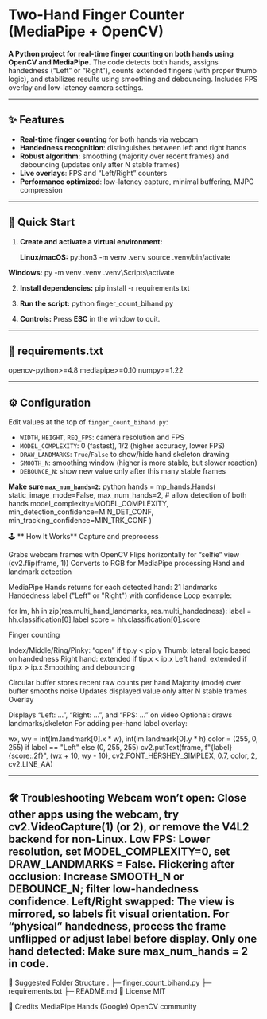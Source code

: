# Two-Hand Finger Counter (MediaPipe + OpenCV)

**A Python project for real-time finger counting on both hands using OpenCV and MediaPipe.**
The code detects both hands, assigns handedness (“Left” or “Right”), counts extended fingers (with proper thumb logic), and stabilizes results using smoothing and debouncing. Includes FPS overlay and low-latency camera settings.

---

## ✨ Features

- **Real-time finger counting** for both hands via webcam
- **Handedness recognition**: distinguishes between left and right hands
- **Robust algorithm**: smoothing (majority over recent frames) and debouncing (updates only after N stable frames)
- **Live overlays**: FPS and “Left/Right” counters
- **Performance optimized**: low-latency capture, minimal buffering, MJPG compression

---

## 🚀 Quick Start

1. **Create and activate a virtual environment:**

   **Linux/macOS:**
   python3 -m venv .venv source .venv/bin/activate

**Windows:**
    py -m venv .venv .venv\Scripts\activate

2. **Install dependencies:**
     pip install -r requirements.txt
3. **Run the script:**
   python finger_count_bihand.py

4. **Controls:** Press **ESC** in the window to quit.

---

## 📝 requirements.txt
opencv-python>=4.8 mediapipe>=0.10 numpy>=1.22

---

## ⚙️ Configuration

Edit values at the top of `finger_count_bihand.py`:
- `WIDTH`, `HEIGHT`, `REQ_FPS`: camera resolution and FPS
- `MODEL_COMPLEXITY`: 0 (fastest), 1/2 (higher accuracy, lower FPS)
- `DRAW_LANDMARKS`: `True`/`False` to show/hide hand skeleton drawing
- `SMOOTH_N`: smoothing window (higher is more stable, but slower reaction)
- `DEBOUNCE_N`: show new value only after this many stable frames

**Make sure `max_num_hands=2`:**
python
hands = mp_hands.Hands(
    static_image_mode=False,
    max_num_hands=2,  # allow detection of both hands
    model_complexity=MODEL_COMPLEXITY,
    min_detection_confidence=MIN_DET_CONF,
    min_tracking_confidence=MIN_TRK_CONF
)

🕹 ** How It Works**
Capture and preprocess

Grabs webcam frames with OpenCV
Flips horizontally for “selfie” view (cv2.flip(frame, 1))
Converts to RGB for MediaPipe processing
Hand and landmark detection

MediaPipe Hands returns for each detected hand:
21 landmarks
Handedness label ("Left" or "Right") with confidence
Loop example:

for lm, hh in zip(res.multi_hand_landmarks, res.multi_handedness):
    label = hh.classification[0].label
    score = hh.classification[0].score

    
Finger counting

Index/Middle/Ring/Pinky: “open” if tip.y < pip.y
Thumb: lateral logic based on handedness
Right hand: extended if tip.x < ip.x
Left hand: extended if tip.x > ip.x
Smoothing and debouncing

Circular buffer stores recent raw counts per hand
Majority (mode) over buffer smooths noise
Updates displayed value only after N stable frames
Overlay

Displays “Left: …”, “Right: …”, and “FPS: …” on video
Optional: draws landmarks/skeleton
For adding per-hand label overlay:

wx, wy = int(lm.landmark[0].x * w), int(lm.landmark[0].y * h)
color = (255, 0, 255) if label == "Left" else (0, 255, 255)
cv2.putText(frame, f"{label} {score:.2f}", (wx + 10, wy - 10),
            cv2.FONT_HERSHEY_SIMPLEX, 0.7, color, 2, cv2.LINE_AA)

---
🛠 Troubleshooting
Webcam won’t open: Close other apps using the webcam, try cv2.VideoCapture(1) (or 2), or remove the V4L2 backend for non-Linux.
Low FPS: Lower resolution, set MODEL_COMPLEXITY=0, set DRAW_LANDMARKS = False.
Flickering after occlusion: Increase SMOOTH_N or DEBOUNCE_N; filter low-handedness confidence.
Left/Right swapped: The view is mirrored, so labels fit visual orientation. For “physical” handedness, process the frame unflipped or adjust label before display.
Only one hand detected: Make sure max_num_hands = 2 in code.
---
📁 Suggested Folder Structure
.
├─ finger_count_bihand.py
├─ requirements.txt
├─ README.md
📜 License
MIT 

🙏 Credits
MediaPipe Hands (Google)
OpenCV community
